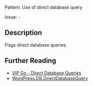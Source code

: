 Pattern: Use of direct database query

Issue: -

## Description

Flags direct database queries.

## Further Reading

* [VIP Go - Direct Database Queries](https://vip.wordpress.com/documentation/vip-go/code-review-blockers-warnings-notices/#direct-database-queries)
* [WordPress.DB.DirectDatabaseQuery](https://github.com/WordPress/WordPress-Coding-Standards/tree/develop/WordPress/Sniffs/DB/DirectDatabaseQuerySniff.php)